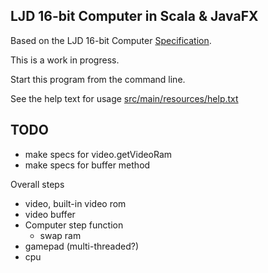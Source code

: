LJD 16-bit Computer in Scala & JavaFX
-------------------------------------

Based on the LJD 16-bit Computer
[Specification](https://github.com/lj-ditrapani/16-bit-computer-specification).

This is a work in progress.

Start this program from the command line.

See the help text for usage [src/main/resources/help.txt](src/main/resources/help.txt)


TODO
----

- make specs for video.getVideoRam
- make specs for buffer method

Overall steps
- video, built-in video rom
- video buffer
- Computer step function
    - swap ram
- gamepad (multi-threaded?)
- cpu
